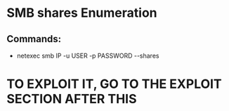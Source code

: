 # SMB shares Enumeration

## Commands:

 - netexec smb IP -u USER -p PASSWORD --shares

# TO EXPLOIT IT, GO TO THE EXPLOIT SECTION AFTER THIS
